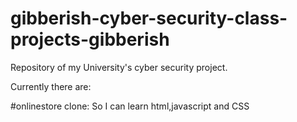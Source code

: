 # gibberish-cyber-security-class-projects-gibberish
Repository of my University's cyber security project.


Currently there are: 


#onlinestore clone:   So I can learn html,javascript and CSS
